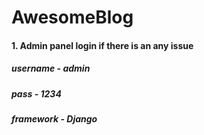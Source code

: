 # AwesomeBlog
#### 1. Admin panel login if there is an any issue
##### username - admin 
##### pass - 1234
##### framework - Django
